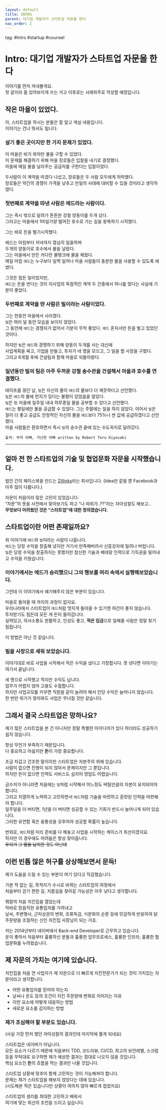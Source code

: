 ```yaml
---
layout: default
title: INTRO
parent: 대기업 개발자가 스타트업 자문을 한다
nav_order: 2
---
```


tag: #intro #startup #counsel

# Intro: 대기업 개발자가 스타트업 자문을 한다

이야기를 먼저 꺼내볼게요.  
첫 글이라 좀 있어보이게 쓰는 거고 이후로는 사례위주로 작성할 예정입니다.  

## 작은 마을이 있었다.

아, 스타트업을 하시는 분들은 잘 알고 계실 내용입니다.  
이야기는 건너 뛰셔도 됩니다.  

### 살기 좋은 곳이지만 한 가지 문제가 있었다.  
이 마을은 비가 와야만 물을 구할 수 있었다.  
이 문제를 해결하기 위해 마을 장로들은 입찰을 내기로 결정했다.  
마을에 매일 물을 날라주는 공급자를 구한다는 입찰이었다.

두사람이 이 계약을 따겠다 나섰고, 장로들은 두 사람 모두에게 허락했다.  
장로들은 약간의 경쟁이 가격을 낮추고 만일의 사태에 대비할 수 있을 것이라고 생각하였다.  

### 첫번째로 계약을 따낸 사람은 **에드**라는 사람이다.  
그는 즉시 밖으로 달려가 튼튼한 강철 양동이를 두개 샀다.  
그러고는 마을에서 1마일가량 떨어진 호수로 가는 길을 왕복하기 시작했다.  

그는 바로 돈을 벌기시작했다.  

에드는 아침부터 저녁까지 열심히 일을하며  
두개의 양동이로 호수에서 물을 날랐다.  
그는 마을에서 만든 커다란 물탱크에 물을 채웠다.  
매일 아침 `에드`는 누구보다 일찍 일어나 마을 사람들이 충분한 물을 사용할 수 있도록 애썼다.  

그것은 힘든 일이었지만,  
`에드`는 돈을 번다는 것이 이사업의 독점적인 계약 두 건중에서 하나를 땄다는 사실에 기분이 좋았다.  

### 두번째로 계약을 딴 사람은 **빌**이라는 사람이었다. 
그는 한동안 마을에서 사라졌다.  
`빌`은 여러 달 동안 모습을 보이지 않았다.  
그 동안에 `에드`는 경쟁자가 없어서 기분이 무척 좋았다.  `에드` 혼자서만 돈을 벌고 있었던 것이다.  

하지만 `빌`은 `에드`와 경쟁하기 위해 양동이 두개를 사는 대신에  
사업계획을 짜고, 기업을 만들고, 투자가 네 명을 모으고, 그 일을 할 사장을 구했다.  
그리고 6개월 후에 건설팀과 함께 마을로 되돌아왔다.  

### 일년동안 **빌**의 팀은 아주 두꺼운 강철 송수관을 건설해서 마을과 호수를 연결했다.  
테이프를 끊던 날, `빌`은 자신의 물이 `에드`의 물보다 더 깨끗하다고 선언했다.  
`빌`은 `에드`의 물에 먼지가 있다는 불평이 있었음을 알았다.  
`빌`은 또 마을에 일주일 내내 하루종일 물을 공부할 수 있다고 선언했다.  
`에드`는 평일에만 물을 공급할 수 있었다. 그는 주말에는 일을 하지 않았다. 
이어서 `빌`은 질이 더 좋고 공급도 안정적인 자신의 물을 `에드`보다 75%나 싼 값에 공급하겠다고 선언했다.  
마을 사람들은 환호하면서 즉시 `빌`의 송수관 끝에 있는 수도꼭지로 달려갔다.  

`출처: 부자 아빠, 가난한 아빠 written by Robert Toru Kiyosaki`

- - -

## 얼마 전 한 스타트업의 기술 및 협업문화 자문을 시작했습니다.  
법인 간의 페이스북을 만드는 [Zillinks](https://www.zillinks.com)라는 회사입니다. (Idea만 같을 뿐 Facebook과 아주 많이 다릅니다.)

자문이 처음이라 많은 고민이 있었습니다.  
“자문”의 뜻을 사전에서 찾아보기도 하고 “나 따위가..??”라는 자아성찰도 해보고..  
**무엇보다 어려웠던 것은 “스타트업”에 대한 정의였습니다.**

## **스타트업**이란 어떤 존재일까요?
위 이야기에 `에드`와 `빌`이라는 사람이 나옵니다.  
`에드`는 당장 수익을 창출해 냈지만 거기서 만족해버려서 신흥강자에 밀려나 버립니다.  
`빌`은 당장 수익을 창출하지는 못했지만 참신한 기술과 베테랑 인력으로 기득권을 밀어내고 수익을 키웠습니다.  

### 이야기에서는 **에드**가 승리했으니 그의 행보를 머리 속에서 실행해보았습니다.
그런데 이 이야기에서 얘기해주지 않은 부분이 있습니다.

마을로 돌아올 때 까지의 과정이 없지요.  
우리나라에서 스타트업이 `에드`처럼 멋지게 돌아올 수 있기엔 여건이 좋지 않습니다.  
투자받기도 힘든데 모든 게 돈이 들어갑니다.  
실력있고, 의사소통도 원활하고, 인성도 좋고, **적은 임금**으로 일해줄 사람은 정말 찾기 힘듭니다.

이 방법은 아닌 것 같습니다.


### 빌을 사장으로 세워 보았습니다.
이야기대로 바로 사업을 시작해서 적은 수익을 냈다고 가정합시다. 못 낸다면 이야기는 여기서 끝납니다.  

세 명으로 시작했고 적지만 수익도 납니다.  
업무가 어렵지 않아 고용도 수월합니다.  
하지만 사업규모를 키우면 직원을 같이 늘려야 해서 인당 수익은 늘어나지 않습니다.  
한 번만 위기가 찾아와도 사업은 무너질 것만 같습니다.

## 그래서 결국 스타트업은 망하나요?
제가 많은 스타트업을 본 건 아니지만 정말 특별한 아이디어가 있다 하더라도 성공하기 쉽지 않습니다.  

항상 무언가 부족하기 때문입니다.  
다 중요하고 아쉽지만 **돈**이 가장 중요합니다.  

조금 차갑고 건조한 말이지만 스타트업은 자본주의 위에 있습니다.  
사람이 없으면 진행이 되지 않아서 문제이지만 그 뿐입니다.    
하지만 돈이 없으면 인력도 서비스도 심지어 영업도 어렵습니다.  

금수저가 아니라면 처음에는 `빌`처럼 시작해서 어느정도 버틸만큼의 자본이 유지되어야 합니다.  
그리고 치열하게 노력하고 고민하면서 `에드`처럼 기술을 마련하고 훈련된 인력을 마련해야 합니다.  
일주일을 더 버티면, 1년을 더 버티면 성공할 수 있는 기회가 반드시 늘어나게 되어 있습니다.  
그러한 유연함 혹은 융통성을 갖추어야 성공할 확률이 높습니다.

번외로, `에드`처럼 미리 준비를 다 해놓고 사업을 시작하는 케이스가 최선이겠지요.  
하지만 이 경우에도 어려움은 항상 찾아옵니다.  
~~우리가 그 딸을 납치한 것도 아닌데~~


## 이런 빈틈 많은 허구를 상상해보면서 문득!
제가 도움을 드릴 수 있는 부분이 여기 있다고 직감했습니다.

가본 적 없는 길, 목적지가 수시로 바뀌는 스타트업의 여정에서  
처음부터 걷기 편한 길, 지름길을 찾아갈 가능성은 아주 낮다고 생각합니다.

뭐랄까 처음 치킨집을 열었는데  
막바로 믿음직한 유통업자를 가려내고  
날씨, 주변행사, 근처상권의 변화, 조류독감, 식문화의 순환 등에 민감하게 반응하여 닭 주문량을 조절하는 신인 치킨집 사장님이 되는 거죠.  


저는 2014년부터 네이버에서 Back-end Developer로 근무하고 있습니다.  
운이 좋아서 처음부터 훌륭하신 분들과 훌륭한 업무프로세스, 훌륭한 인프라, 훌륭한 협업문화를 누려왔습니다.  

## 제 자문의 가치는 여기에 있습니다.
치킨집을 처음 연 사업자가 제 자문으로 더 빠르게 치킨전문가가 되는 것이 가치있는 자문이라고 생각합니다.  

- 어떤 유통업자를 믿어야 하는지
- 날씨나 온도 등의 조건이 치킨 주문량에 변화로 이어지는 이유
- 이런 요소에 어떻게 대응하는 방법
- 새로운 요소를 감지하는 방법

### 제가 조심해야 할 부분도 있습니다.  

(사실 가장 먼저 했던 자아성찰의 결과인데 마지막에 풀게 되네요)  

스타트업은 네이버가 아닙니다.  
모든 요소가 다르기 때문에 처음부터 TDD, 코드리뷰, CI/CD, 최고의 보안레벨, 스크럼 등을 무턱대로 요구하면 제가 예상한 결과는 절대로 나오지 않을 것입니다.  
핵심 요소인 **돈**의 흐름을 막는 결과만 나올 것입니다.  

스타트업 상황에 맞추어 함께 고민하는 것이 가능해져야 합니다.  
문제는 제가 스타트업을 해보지 않았다는 데에 있습니다.  
(시도해본 적은 있습니다만 상황이 여의치 않아 빠르게 접었지요)

스타트업의 생리를 최대한 고민하고 배워서  
여기에 맞는 최선의 조언을 드리고 싶습니다.


